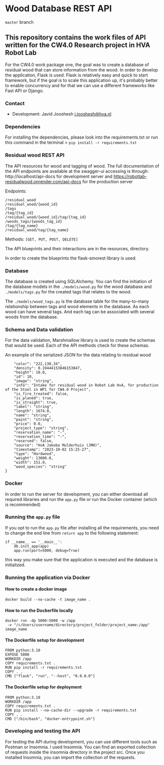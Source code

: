 # Wood Database REST API

```master``` branch

## This repository contains the work files of API written for the CW4.0 Research project in HVA Robot Lab

For the CW4.0 work package one, the goal was to create a database of residual wood that can store information from the wood.
In order to develop the application, Flask is used. Flask is relatively easy and quick to start framework, but if the goal is
to scale this application up, it's probably better to enable concurrency and for that we can use a different frameworks like 
Fast API or Django. 

### Contact

- Development: Javid Jooshesh j.jooshesh@hva.nl


### Dependencies

For installing the dependencies, please look into the requirements.txt
or run this command in the terminal > ```pip install -r requirements.txt```

### Residual wood REST API

The API resources for wood and tagging of wood. The full documentation of the API endpoints are available at
the swagger-ui accessing is through: http://localhost/api-docs for development server and
https://robotlab-residualwood.onrender.com/api-docs for the production server

Endpoints:

```
/residual_wood 
/residual_wood/{wood_id}
/tags
/tag/{tag_id}
/residual_wood/{wood_id}/tag/{tag_id}
/woods_tags/{woods_tag_id}
/tag/{tag_name}
/residual_wood/tag/{tag_name}
```

Methods:
```[GET, PUT, POST, DELETE]```

The API blueprints and their interactions are in the resources, directory.

In order to create the blueprints the flask-smorest library is used.

### Database

The database is created using SQLAlchemy.
You can find the initiation of the database models in the ```./models/wood.py``` for the wood database
and ```./models/tags.py``` for the created tags that relates to the wood.

The ```./models/wood_tags.py``` is the database table for the many-to-many relationship between tags and wood elements
in
the database. As each wood can have several tags. And each tag can be associated with several woods from the database.

### Schema and Data validation

For the data validation, Marshmallow library is used to create the schemas that would be used.
Each of the API methods check for these schemas.

An example of the serialized JSON for the data relating to residual wood

```{
	"color": "222,130,34",
	"density": 0.19444153846153847,
	"height": 10.0,
	"id": 10,
	"image": "string",
	"info": "Intake for residual wood in Robot Lab HvA, for production of the Stool in WP1 for CW4.0 Project",
	"is_fire_treated": false,
	"is_planed": true,
	"is_straight": true,
	"label": "string",
	"length": 1674.0,
	"name": "string",
	"paint": "string",
	"price": 0.0,
	"project_type": "string",
	"reservation_name": "-",
	"reservation_time": "-",
	"reserved": false,
	"source": "HvA Jakoba Mulderhuis (JMH)",
	"timestamp": "2023-10-02 15:25-27",
	"type": "Hardwood",
	"weight": 13000.0,
	"width": 151.0,
	"wood_species": "string"
}
```

### Docker

In order to run the server for development, you can either download all required libraries and run the `app.py` file or
run the Docker container (which is recommended)

### Running the `app.py` file
If you opt to run the `app.py` file after installing all the requirements, you need to change the end line from `
    return app
` to the following statement: 
```
if __name__ == '__main__':
    db.init_app(app)
    app.run(port=5000, debug=True)
```
this way you make sure that the application is executed and the database is initialized. 

### Running the application via Docker
#### How to create a docker image

```commandline
docker build --no-cache -t image_name .

```

#### How to run the Dockerfile locally

```commandline
docker run -dp 5000:5000 -w /app
 -v "/c/Users/username/directory/project_folder/project_name:/app" image_name

```

#### The Dockerfile setup for development

```commandline
FROM python:3.10
EXPOSE 5000
WORKDIR /app
COPY requirements.txt .
RUN pip install -r requirements.txt
COPY . .
CMD ["flask", "run", "--host", "0.0.0.0"]

```

#### The Dockerfile setup for deployment

```commandline
FROM python:3.10
WORKDIR /app
COPY requirements.txt .
RUN pip install --no-cache-dir --upgrade -r requirements.txt
COPY . .
CMD ["/bin/bash", "docker-entrypoint.sh"]
```

### Developing and testing the API

For testing the API during development, you can use different tools such as Postman
or Insomnia. I used Insomnia. You can find an exported collection of requests inside
the insomnia directory in the project src. Once you installed Insomnia, you can import the collection of the
requests. 